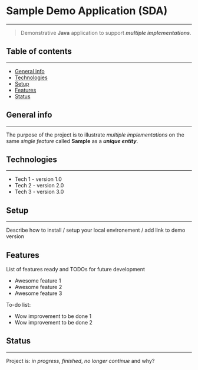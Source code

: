 # Sample Demo Application (SDA)
***
> Demonstrative **Java** application to support ***multiple implementations***.

## Table of contents
***
* [General info](#general-info)
* [Technologies](#technologies)
* [Setup](#setup)
* [Features](#features)
* [Status](#status)

## General info
***
The purpose of the project is to illustrate *multiple implementations* on the same *single feature* called **Sample** as a ***unique entity***.

## Technologies
***
* Tech 1 - version 1.0
* Tech 2 - version 2.0
* Tech 3 - version 3.0

## Setup
***
Describe how to install / setup your local environement / add link to demo version

## Features
List of features ready and TODOs for future development
* Awesome feature 1
* Awesome feature 2
* Awesome feature 3

To-do list:
* Wow improvement to be done 1
* Wow improvement to be done 2

## Status
***
Project is: _in progress_, _finished_, _no longer continue_ and why?
